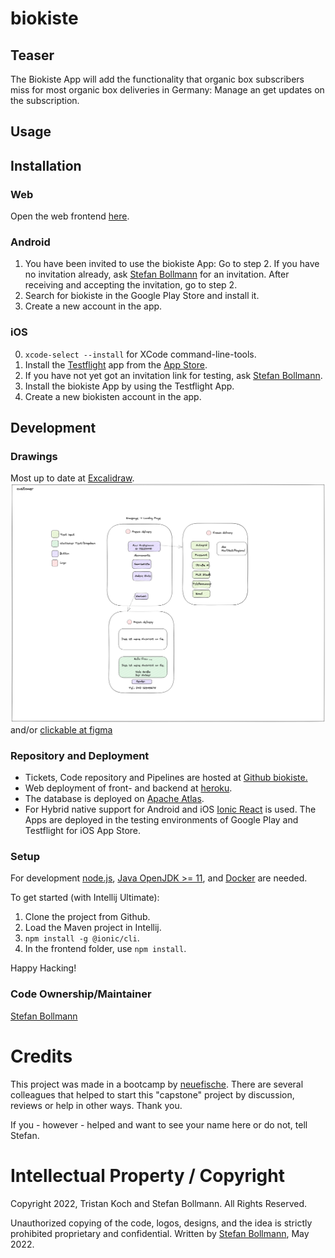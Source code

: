 # biokiste
## Teaser
The Biokiste App will add the functionality that organic box subscribers miss for most organic box deliveries in Germany: Manage an get updates on the subscription.

## Usage

## Installation

### Web
Open the web frontend [here](https://biokiste.herokuapp.com/).

### Android
1. You have been invited to use the biokiste App: Go to step 2. If you have no invitation already, ask [Stefan Bollmann](mailto:stefan.bollmann@rwth-aachen.de) for an invitation. After receiving and accepting the invitation, go to step 2.
2. Search for biokiste in the Google Play Store and install it. 
3. Create a new account in the app.

### iOS
0. ``xcode-select --install`` for XCode command-line-tools.
1. Install the [Testflight](https://developer.apple.com/testflight/) app from the [App Store](https://apps.apple.com/us/app/testflight/id899247664).
2. If you have not yet got an invitation link for testing, ask [Stefan Bollmann](mailto:stefan.bollmann@rwth-aachen.de).
3. Install the biokiste App by using the Testflight App.
4. Create a new biokisten account in the app.

## Development

### Drawings
Most up to date at [Excalidraw](https://excalidraw.com/#json=s9IsmlYfdRogrS1eNLObL,3vjggi8Ya3kXuSB4HHUE4Q).
![Customer view](resources/biokiste_220512.png) and/or [clickable at figma](https://www.figma.com/file/Ysrx9lh0R2de59mFTg4TeT/Biokiste?node-id=7%3A21)


### Repository and Deployment
- Tickets, Code repository and Pipelines are hosted at [Github biokiste.](https://github.com/Boltzmann/biokiste)
- Web deployment of front- and backend at [heroku](https://dashboard.heroku.com/apps/biokiste/deploy/heroku-git).
- The database is deployed on [Apache Atlas](https://cloud.mongodb.com).
- For Hybrid native support for Android and iOS [Ionic React](https://ionicframework.com/docs/react) is used. The Apps are deployed in the testing environments of Google Play and Testflight for iOS App Store.

### Setup
For development [node.js](https://nodejs.org/en/), [Java OpenJDK >= 11](https://openjdk.java.net/projects/jdk/11/), and [Docker](https://www.docker.com/) are needed.

To get started (with Intellij Ultimate):
1. Clone the project from Github.
2. Load the Maven project in Intellij.
3. ``npm install -g @ionic/cli``.
4. In the frontend folder, use ``npm install``.

Happy Hacking!

### Code Ownership/Maintainer
[Stefan Bollmann](mailto:stefan.bollmann@rwth-aachen.de)

# Credits
This project was made in a bootcamp by [neuefische](https://www.neuefische.de). There are several colleagues that helped to start this "capstone" project by discussion, reviews or help in other ways. Thank you.

If you - however - helped and want to see your name here or do not, tell Stefan.

# Intellectual Property / Copyright
Copyright 2022, Tristan Koch and Stefan Bollmann. All Rights Reserved. 

Unauthorized copying of the code, logos, designs, and the idea is strictly prohibited proprietary and confidential. Written by [Stefan Bollmann](mailto:stefan.bollmann@rwth-aachen.de), May 2022.
